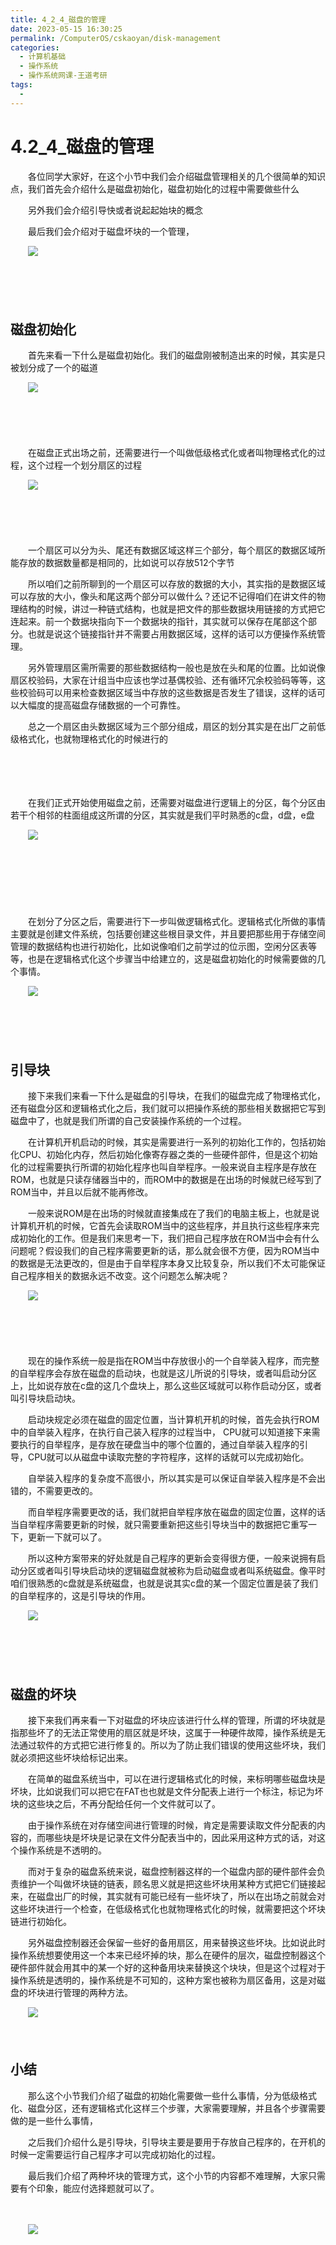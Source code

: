 ```yaml
---
title: 4_2_4_磁盘的管理
date: 2023-05-15 16:30:25
permalink: /ComputerOS/cskaoyan/disk-management
categories:
  - 计算机基础
  - 操作系统
  - 操作系统网课-王道考研
tags:
  - 
---
```

# 4.2_4_磁盘的管理

　　‍各位同学大家好，在这个小节中我们会介绍磁盘管理相关的几个很简单的知识点，‍‍我们首先会介绍什么是磁盘初始化，磁盘初始化的过程中需要做些什么
<!-- more -->
　　另外我们会介绍引导快或者说起起始块的概念

　　最后我们会介绍对于磁盘坏块的一个管理，

　　![](https://image.peterjxl.com/blog/image-20221010224808-xbg54pu.png)

　　‍

　　‍

## 磁盘初始化

　　首先来看一下什么是磁盘初始化。‍‍我们的磁盘刚被制造出来的时候，其实是只被划分成了一个的磁道

　　![](https://image.peterjxl.com/blog/image-20221010224834-8qptp0z.png)

　　‍

　　‍

　　在磁盘正式出场之前，还需要进行一个叫做低级格式化或者叫物理格式化的过程，‍‍这个过程一个划分扇区的过程

　　![](https://image.peterjxl.com/blog/image-20221010224904-7x40n4t.png)

　　‍

　　‍

　　一个扇区可以分为头、‍‍尾还有数据区域这样三个部分，每个扇区的数据区域所能存放的数据数量都是相同的，比如说可以存放512个字节

　　所以咱们之前所聊到的一个扇区可以存放的数据的大小，其实指的是数据区域可以存放的大小，‍‍像头和尾这两个部分可以做什么？‍‍还记不记得咱们在讲文件的物理结构的时候，‍‍讲过一种链式结构，也就是把文件的那些数据块用链接的方式把它连起来。‍‍前一个数据块指向下一个数据块的指针，其实就可以保存在尾部这个部分。‍‍也就是说这个链接指针并不需要占用数据区域，这样的话可以方便操作系统管理。‍‍

　　另外管理扇区需所需要的那些数据结构一般也是放在头和尾的位置。比如说像扇区校验码，‍‍大家在计组当中应该也学过基偶校验、还有循环冗余校验码等等，‍‍这些校验码可以用来检查数据区域当中存放的这些数据是否发生了错误，‍‍这样的话可以大幅度的提高磁盘存储数据的一个可靠性。‍‍

　　总之一个扇区由头数据区域为三个部分组成，‍‍扇区的划分其实是在出厂之前低级格式化，也就物理格式化的时候进行的

　　‍

　　‍

　　在我们正式开始使用磁盘之前，还需要对磁盘进行逻辑上的分区，‍‍每个分区由若干个相邻的柱面组成这所谓的分区，其实就是我们平时熟悉的c盘，‍‍d盘，e盘

　　![](https://image.peterjxl.com/blog/image-20221010225053-4pa8ci0.png)

　　‍

　　‍

　　‍

　　在划分了分区之后，需要进行下一步叫做逻辑格式化。‍‍逻辑格式化所做的事情主要就是创建文件系统，包括要创建这些根目录文件，‍‍并且要把那些用于存储空间管理的数据结构也进行初始化，比如说像咱们之前学过的位示图，空闲分区表等等，‍‍也是在逻辑格式化这个步骤当中给建立的，这是磁盘初始化的时候需要做的几个事情。‍‍

　　![](https://image.peterjxl.com/blog/image-20221010225124-o1oe5cz.png)

　　‍

　　‍

## 引导块

　　接下来我们来看一下什么是磁盘的引导块，‍‍在我们的磁盘完成了物理格式化，还有磁盘分区和逻辑格式化之后，‍‍我们就可以把操作系统的那些相关数据把它写到磁盘中了，‍‍也就是我们所谓的自己安装操作系统的一个过程。‍‍

　　在计算机开机启动的时候，其实是需要进行一系列的初始化工作的，包括初始化CPU、初始化内存，‍‍然后初始化像寄存器之类的一些硬件部件，‍‍但是这个初始化的过程需要执行所谓的初始化程序也叫自举程序。‍‍一般来说自主程序是存放在ROM，也就是只读存储器当中的，‍‍而ROM中的数据是在出场的时候就已经写到了 ROM当中，并且以后就不能再修改。‍‍

　　一般来说ROM是在出场的时候就直接集成在了我们的电脑主板上，‍‍也就是说计算机开机的时候，它首先会读取ROM当中的这些程序，并且执行这些程序来完成初始化的工作。‍‍但是我们来思考一下，我们把自己程序放在ROM当中会有什么问题呢？‍‍假设我们的自己程序需要更新的话，那么就会很不方便，因为ROM当中的数据是无法更改的，‍‍但是由于自举程序本身又比较复杂，所以我们不太可能保证自己程序相关的数据永远不改变。‍‍这个问题怎么解决呢？‍‍

　　![](https://image.peterjxl.com/blog/image-20221010225303-3b7hnyr.png)

　　‍

　　‍

　　现在的操作系统一般是指在ROM当中存放很小的一个自举装入程序，‍‍而完整的自举程序会存放在磁盘的启动块，也就是这儿所说的引导块，‍‍或者叫启动分区上，‍‍比如说存放在c盘的这几个盘块上，那么这些区域就可以称作启动分区，或者叫引导块启动块。‍‍

　　启动块规定必须在磁盘的固定位置，当计算机开机的时候，首先会执行ROM中的自举装入程序，‍‍在执行自己装入程序的过程当中， CPU就可以知道‍‍接下来需要执行的自举程序，是存放在硬盘当中的哪个位置的，通过自举装入程序的引导，‍‍CPU就可以从磁盘中读取完整的字符程序，这样的话就可以完成初始化。‍‍

　　自举装入程序的复杂度不高很小，所以其实是可以保证自举装入程序是不会出错的，不需要更改的。‍‍

　　而自举程序需要更改的话，我们就把自举程序放在磁盘的固定位置，‍‍这样的话当自举程序需要更新的时候，就只需要重新把这些引导块当中的数据把它重写一下，更新一下就可以了。‍‍

　　所以这种方案带来的好处就是自己程序的更新会变得很方便，一般来说拥有启动分区或者叫引导块启动块的‍‍逻辑磁盘就被称为启动磁盘或者叫系统磁盘。像平时咱们‍‍很熟悉的c盘就是系统磁盘，也就是说其实c盘的某一个固定位置是装了我们的自举程序的，‍‍这是引导块的作用。‍‍

　　![](https://image.peterjxl.com/blog/image-20221010225437-dqsvlzr.png)

　　‍

　　‍

## 磁盘的坏块

　　接下来我们再来看一下对磁盘的坏块应该进行什么样的管理，所谓的坏块就是指那些坏了的‍‍无法正常使用的扇区就是坏块，‍‍这属于一种硬件故障，操作系统是无法通过软件的方式把它进行修复的。‍‍所以为了防止我们错误的使用这些坏块，我们就必须把这些坏块给标记出来。‍‍

　　在简单的磁盘系统当中，可以在进行逻辑格式化的时候，来标明哪些磁盘块是坏块，比如说我们可以把它在FAT也‍‍也就是文件分配表上进行一个标注，‍‍标记为坏块的这些块之后，不再分配给任何一个文件就可以了。‍‍

　　由于操作系统在对存储空间进行管理的时候，肯定是需要读取文件分配表的内容的，‍‍而哪些块是坏块是记录在文件分配表当中的，因此采用这种方式的话，‍‍对这个操作系统是不透明的。‍‍

　　而对于复杂的磁盘系统来说，磁盘控制器这样的一个磁盘内部的硬件部件会负责维护一个叫做坏块链的链表，‍‍顾名思义就是把这些坏块用某种方式把它们链接起来，‍‍在磁盘出厂的时候，其实就有可能已经有一些坏块了，所以在出场之前就会对这些坏块进行一个检查，‍‍在低级格式化也就物理格式化的时候，就需要把这个坏块链进行初始化。‍‍

　　另外磁盘控制器还会保留一些好的备用扇区，用来替换这些坏块。‍‍比如说此时操作系统想要使用这一个本来已经坏掉的块，那么在硬件的层次，‍‍磁盘控制器这个硬件部件就会用其中的某一个好的这种备用块‍‍来替换这个块块，但是这个过程对于操作系统是透明的，操作系统是不可知的，‍‍这种方案也被称为扇区备用，这是对磁盘的坏块进行管理的两种方法。‍‍

　　![](https://image.peterjxl.com/blog/image-20221011071336-1jv76fe.png)

　　‍

## 小结

　　那么这个小节我们介绍了磁盘的初始化需要做一些什么事情，分为低级格式化、磁盘分区，还有逻辑格式化这样三个步骤，大家需要理解，并且‍‍各个步骤需要做的是一些什么事情，‍‍

　　之后我们介绍什么是引导块，引导块主要是要用于存放自己程序的，‍‍在开机的时候一定需要运行自己程序才可以完成初始化的过程。

　　最后我们介绍了两种坏块的管理方式，‍‍这个小节的内容都不难理解，大家只需要有个印象，能应付选择题就可以了。

　　‍

　　![](https://image.peterjxl.com/blog/image-20221011071410-p4bnucm.png)

　　‍
